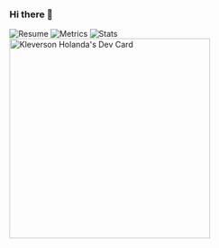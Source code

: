 ### Hi there 👋

<!--
**kleverson/kleverson** is a ✨ _special_ ✨ repository because its `README.md` (this file) appears on your GitHub profile.

Here are some ideas to get you started:

- 🔭 I’m currently working on ...
- 🌱 I’m currently learning ...
- 👯 I’m looking to collaborate on ...
- 🤔 I’m looking for help with ...
- 💬 Ask me about ...
- 📫 How to reach me: ...
- 😄 Pronouns: ...
- ⚡ Fun fact: ...
-->
![Resume](https://myreadme.vercel.app/api/embed/YOURUSERNAME?panels=userstatistics,toprepositories,toplanguages,commitgraph)
![Metrics](https://metrics.lecoq.io/kleverson?template=classic&base.header=0&gists=1&lines=1&config.timezone=America%2FToronto)
![Stats](https://github-readme-stats.vercel.app/api/top-langs?username=kleverson&show_icons=true&locale=en&layout=compact&theme=chartreuse-dark)
<a href="https://app.daily.dev/klevs"><img src="https://api.daily.dev/devcards/v2/wZk224qGSomzrJ38Ini3v.png?r=4a9" width="356" alt="Kleverson Holanda's Dev Card"/></a>
